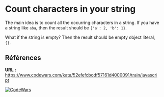 # Count characters in your string

The main idea is to count all the occurring characters in a string. If you have a string like `aba`, then the result should be `{'a': 2, 'b': 1}`.

What if the string is empty? Then the result should be empty object literal, `{}`.

## Références
**URL :** https://www.codewars.com/kata/52efefcbcdf57161d4000091/train/javascript

[![CodeWars](https://www.codewars.com/users/riston/badges/large)](https://www.codewars.com/users/riston)
